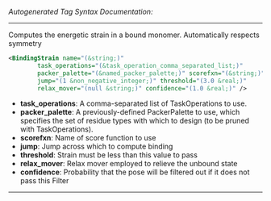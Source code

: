 <!-- THIS IS AN AUTOGENERATED FILE: Don't edit it directly, instead change the schema definition in the code itself. -->

_Autogenerated Tag Syntax Documentation:_

---
Computes the energetic strain in a bound monomer. Automatically respects symmetry

```xml
<BindingStrain name="(&string;)"
        task_operations="(&task_operation_comma_separated_list;)"
        packer_palette="(&named_packer_palette;)" scorefxn="(&string;)"
        jump="(1 &non_negative_integer;)" threshold="(3.0 &real;)"
        relax_mover="(null &string;)" confidence="(1.0 &real;)" />
```

-   **task_operations**: A comma-separated list of TaskOperations to use.
-   **packer_palette**: A previously-defined PackerPalette to use, which specifies the set of residue types with which to design (to be pruned with TaskOperations).
-   **scorefxn**: Name of score function to use
-   **jump**: Jump across which to compute binding
-   **threshold**: Strain must be less than this value to pass
-   **relax_mover**: Relax mover employed to relieve the unbound state
-   **confidence**: Probability that the pose will be filtered out if it does not pass this Filter

---

